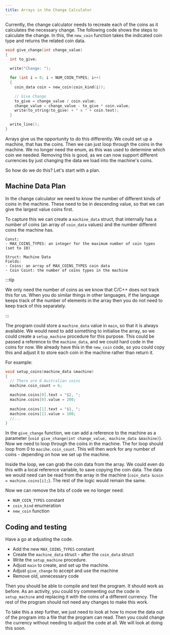 ```yaml
---
title: Arrays in the Change Calculator
---
```


Currently, the change calculator needs to recreate each of the coins as it calculates the necessary change. The following code shows the steps to calculate the change. In this, the `new_coin` function takes the indicated coin type and returns the related coin data.

```cpp
void give_change(int change_value)
{
  int to_give;

  write("Change: ");

  for (int i = 0; i < NUM_COIN_TYPES; i++)
  {
    coin_data coin = new_coin(coin_kind(i));

    // Give Change
    to_give = change_value / coin.value;
    change_value = change_value - to_give * coin.value;
    write(to_string(to_give) + " x " + coin.text);
  }

  write_line();
}
```

Arrays give us the opportunity to do this differently. We could set up a machine, that has the coins. Then we can just loop through the coins in the machine. We no longer need the enum, as this was used to determine which coin we needed. Removing this is good, as we can now support different currencies by just changing the data we load into the machine's coins.

So how do we do this? Let's start with a plan.

## Machine Data Plan

In the change calculator we need to know the number of different kinds of coins in the machine. These need to be in descending value, so that we can give the largest value coins first.

To capture this we can create a `machine_data` struct, that internally has a number of coins (an array of `coin_data` values) and the number different coins the machine has.

```
Const:
- MAX_COINS_TYPES: an integer for the maximum number of coin types (set to 10)

Struct: Machine Data
Fields:
- Coins: an array of MAX_COINS_TYPES coin data
- Coin Coint: the number of coins types in the machine
```

:::tip

We only need the number of coins as we know that C/C++ does not track this for us. When you do similar things in other languages, if the language keeps track of the number of elements in the array then you do not need to keep track of this separately.

:::

The program could store a `machine_data` value in `main`, so that it is always available. We would need to add something to initialise the array, so we could create a `setup_machine` procedure for this purpose. This could be passed a reference to the `machine_data`, and we could hard code in the coins for now. We already have this in the `new_coin` code, so you could copy this and adjust it to store each coin in the machine rather than return it.

For example:

```cpp
void setup_coins(machine_data &machine)
{
  // There are 6 Australian coins
  machine.coin_count = 6;

  machine.coins[0].text = "$2, ";
  machine.coins[0].value = 200;
  
  machine.coins[1].text = "$1, ";
  machine.coins[1].value = 100;
  //...
}
```

In the `give_change` function, we can add a reference to the machine as a parameter (`void give_change(int change_value, machine_data &machine)`). Now we need to loop through the coins in the machine. The for loop should loop from 0 to `macihe.coin_count`. This will then work for any number of coins - depending on how we set up the machine.

Inside the loop, we can grab the coin data from the array. We could even do this with a local reference variable, to save copying the coin data. The data we would need can be read from the array in the machine (`coin_data &coin = machine.coins[i];`). The rest of the logic would remain the same.

Now we can remove the bits of code we no longer need:

- `NUM_COIN_TYPES` constant
- `coin_kind` enumeration
- `new_coin` function

## Coding and testing

Have a go at adjusting the code.

- Add the new `MAX_COINS_TYPES` constant
- Create the `machine_data` struct - after the `coin_data` struct
- Write the `setup_machine` procedure.
- Adjust `main` to create, and set up the machine.
- Adjust `give_change` to accept and use the machine
- Remove old, unnecessary code

Then you should be able to compile and test the program. It should work as before. As an activity, you could try commenting out the code in `setup_machine` and replacing it with the coins of a different currency. The rest of the program should not need any changes to make this work.

To take this a step further, we just need to look at how to move the data out of the program into a file that the program can read. Then you could change the currency without needing to adjust the code at all. We will look at doing this soon.
